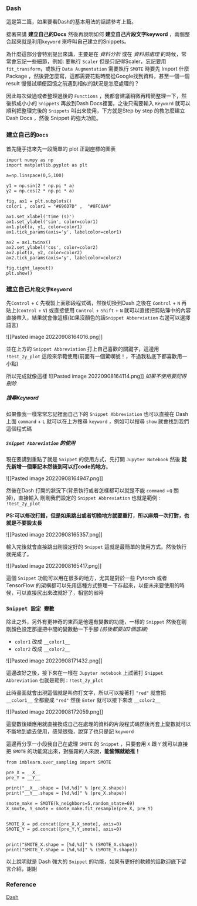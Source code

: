 ### Dash

這是第二篇，如果要看Dash的基本用法的話請參考上篇。

接著來講 **建立自己的Docs** 然後再說明如何 **建立自己片段文字keyword** ，兩個整合起來就是利用`keyword` 來呼叫自己建立的Snippets。

為什麼這部分會特別提出來講，主要是在 *資料分析* 或在 *資料前處理* 的時候，常常會忘記一些細節，例如: 要執行 `Scaler` 但是只記得Scaler，忘記要用`fit_transform`，或執行 `Data Augmentation` 需要執行 `SMOTE` 時要先 Import 什麼 Package ，然後要怎麼寫，這都需要花點時間從Google找到資料，甚至一個一個result 慢慢試順便回憶之前遇到相似的狀況是怎麼處理的？

因此每次做過或者整理過後的 `Functions` ，我都會建議稍微再精簡整理一下，然後拆成小小的 `Snippets` 再放到Dash Docs裡面，之後只需要輸入 `Keyword` 就可以順利把整理完後的 `Snippets` 叫出來使用，下方就是Step by step 的教怎麼建立 Dash Docs ，然後 Snippet 的強大功能。

### 建立自己的`Docs`

首先隨手捻來先一段簡單的 plot 正副座標的圖表
```
import numpy as np
import matplotlib.pyplot as plt

a=np.linspace(0,5,100)

y1 = np.sin(2 * np.pi * a)
y2 = np.cos(2 * np.pi * a)

fig, ax1 = plt.subplots()
color1 , color2 = "#696D7D" ,  "#8FC0A9"

ax1.set_xlabel('time (s)')
ax1.set_ylabel('sin', color=color1)
ax1.plot(a, y1, color=color1)
ax1.tick_params(axis='y', labelcolor=color1)

ax2 = ax1.twinx()  
ax2.set_ylabel('cos', color=color2)  
ax2.plot(a, y2, color=color2)
ax2.tick_params(axis='y', labelcolor=color2)

fig.tight_layout()
plt.show()
```


### 建立自己`片段文字Keyword`

先`Control` + `C` 先複製上面那段程式碼，然後切換到Dash 之後在 `Control` + `N` 再貼上(`Control` + `V`) 或直接使用 `Control` + `Shift` + `N` 就可以直接把剪貼簿中的內容直接帶入，結果就會像這樣(如果沒顏色的話`Snippet Abberviation` 右邊可以選擇語言)

![[Pasted image 20220908164016.png]]

並在上方的 `Snippet Abbreviation` 打上自己喜歡的關鍵字，這邊用 `!test_2y_plot` 這段來示範使用(前面有一個驚嘆號！，不過我私底下都喜歡用一小點) 

所以完成就像這樣
![[Pasted image 20220908164114.png]]
*如果不使用要記得刪除*

##### 搜尋Keyword
如果像我一樣常常忘記裡面自己下的 `Snippet Abbreviation` 也可以直接在 Dash 上面 `command` + `L` 就可以在上方搜尋 `keyword` ，例如可以搜尋 `show` 就會找到我們這個程式碼

##### `Snippet Abbreviation` 的使用

現在要講到重點了就是 `Snippet` 的使用方式，先打開 `Jupyter Notebook` 然後 **就先新增一個筆記本然後到可以打code的地方**。

![[Pasted image 20220908164947.png]]

然後在Dash 打開的狀況下(背景執行或者怎樣都可以就是不能 `command` +`Q` 關掉)，直接輸入 剛剛我們設定的  `Snippet Abbreviation` 也就是範例 : `!test_2y_plot` 

**PS:可以修改打錯，但是如果跳出或者切換地方就要重打，所以麻煩一次打對，也就是不要設太長**


![[Pasted image 20220908165357.png]]

輸入完後就會直接跳出剛設定好的 `Snippet` 這就是最簡單的使用方式。然後執行就完成了。

![[Pasted image 20220908165417.png]]

這個 `Snippet` 功能可以用在很多的地方，尤其是對於一些 Pytorch 或者 TensorFlow 的架構都可以先用這種方式整理一下存起來，以便未來要使用的時候，可以直接尻出來改就好了，相當的省時

### `Snippet 設定 變數`

除此之外，另外有更神奇的東西是他還有變數的功能，一樣的 `Snippet` 然後在剛剛顏色設定那邊把中間的變數動一下手腳 *(前後都要加2個底線)*
- `color1` 改成 `__color1__` 
- `color2` 改成 `__color2__`  

![[Pasted image 20220908171432.png]]

這邊改好之後，接下來在一樣在 `Jupyter notebook` 上試著打 `Snippet Abbreviation` 也就是範例 : `!test_2y_plot` 

此時畫面就會出現這個就是叫你打文字，所以可以接著打 `"red"` 就會把`__color1__` 全都變成 `"red"` 然後 `Enter` 就可以接下來改 `__color2__`

![[Pasted image 20220908172059.png]]


這變數後續應用就直接換成自己在處理的資料的片段程式碼然後再套上變數就可以不斷地到處去使用，感覺很強，說穿了也只是記 `keyword`

這邊再分享一小段我自己在處理 `SMOTE` 的 `Snippet` ，只要套用 `X` 跟 `Y` 就可以直接把 `SMOTE` 的功能寫出來，對腦霧的人來說，**能偷懶就給推！**


```
from imblearn.over_sampling import SMOTE

pre_X = __X__
pre_Y = __Y__

print("__X__.shape = [%d,%d]" % (pre_X.shape))
print("__Y__.shape = [%d,%d]" % (pre_X.shape))

smote_make = SMOTE(k_neighbors=5,random_state=69)
X_smote, Y_smote = smote_make.fit_resample(pre_X, pre_Y)


SMOTE_X = pd.concat([pre_X,X_smote], axis=0)
SMOTE_Y = pd.concat([pre_Y,Y_smote], axis=0)


print("SMOTE_X.shape = [%d,%d]" % (SMOTE_X.shape))
print("SMOTE_Y.shape = [%d,%d]" % (SMOTE_Y.shape))
```

以上說明就是 Dash 強大的 `Snippet` 的功能，如果有更好的軟體的話歡迎底下留言介紹，謝謝


### Reference 
[Dash](https://kapeli.com/dash)